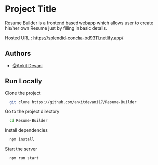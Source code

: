 
# Project Title

Resume Builder is a frontend based webapp which allows user to create his/her own Resume just by filling in basic details.

Hosted URL : https://splendid-concha-bd9311.netlify.app/

## Authors

- [@Ankit Devani](https://www.github.com/ankitdevani17)

## Run Locally

Clone the project

```bash
  git clone https://github.com/ankitdevani17/Resume-Builder
```

Go to the project directory

```bash
  cd Resume-Builder
```

Install dependencies

```bash
  npm install
```

Start the server

```bash
  npm run start
```

